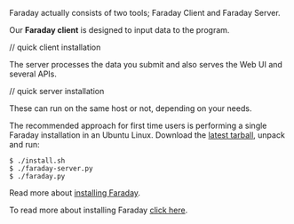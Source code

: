 Faraday actually consists of two tools; Faraday Client and Faraday Server. 

Our **Faraday client** is designed to input data to the program.

// quick client installation

The server processes the data you submit and also serves the Web UI and several APIs.

// quick server installation

These can run on the same host or not, depending on your needs.

The recommended approach for first time users is performing a single Faraday installation in an Ubuntu Linux. Download the [latest tarball](https://github.com/infobyte/faraday/tarball/master), unpack and run:

```
$ ./install.sh
$ ./faraday-server.py
$ ./faraday.py
```

Read more about [installing Faraday](https://github.com/infobyte/faraday/wiki/installation).

To read more about installing Faraday [click here]().